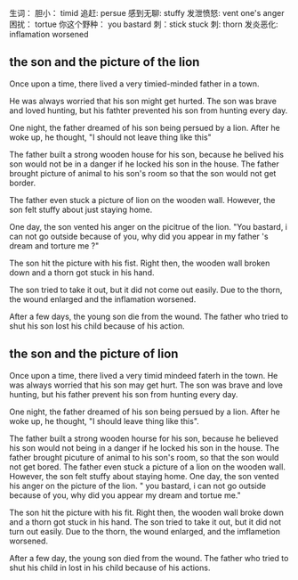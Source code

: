 生词：
胆小： timid
追赶: persue
感到无聊: stuffy
发泄愤怒: vent one's anger
困扰： tortue
你这个野种： you bastard
刺：stick stuck
刺: thorn
发炎恶化: inflamation worsened
## the son and the picture of the lion
Once upon a time, there lived a very timied-minded father in a town.

He was always worried that his son might get hurted. The son was brave and loved hunting, but his fathter prevented his son from hunting every day.

One night, the father dreamed of his son being persued by a lion. After he woke up, he thought,  "I should not leave thing like this"

The father built a strong wooden house for his son, because he belived his son would not be in a danger if he locked his son in the house. The father brought picture of animal to his son's room so that the son would not get border.

The father even stuck a picture of lion on the wooden wall. However, the son felt stuffy about just staying home.

One day, the son vented his anger on the picitrue of the lion. "You bastard, i can not go outside because of you, why did you appear in  my father 's dream and torture me ?"

The son hit the picture with his fist. Right then, the wooden wall broken down and a thorn got stuck in his hand.

The son tried to take it out, but it did not come out easily. Due to the thorn, the wound enlarged and the inflamation worsened.

After a few days, the young son die from the wound. The father who tried to shut his son lost his child because of his action.

## the son and the picture of lion
Once upon a time, there lived a very timid mindeed faterh in the town. He was always worried that his son may get hurt. The son was brave and love hunting, but his father prevent his son from hunting every day.

One night, the father dreamed of his son being persued by a lion. After he woke up, he thought, "I should leave thing like this".

The father built a strong wooden hourse for his son, because he believed his son would not being in a danger if he locked his son in the house. The father brought picuture of animal to his son's room, so that the son would not get bored. The father even stuck a picture of a lion on the wooden wall. However, the son felt stuffy about staying home. One day, the son vented his anger on the picture of the lion. " you bastard, i can not go outside because of you, why did you appear my dream and tortue me."

The son hit the picture with his fit. Right then, the wooden wall broke down and a thorn got stuck in his hand. The son tried to take it out, but it did not turn out easily. Due to the thorn, the wound enlarged, and the imflametion worsened.

After a few day, the young son died from the wound. The father who tried to shut his child in lost in his child because of his actions.